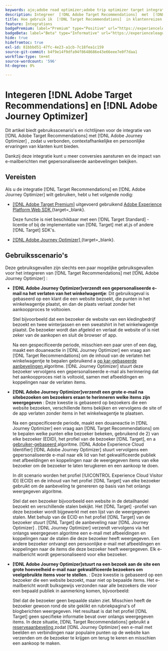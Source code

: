 ```yaml
---
keywords: ajo;adobe road optimizer;adobe trip optimizer target integration;aanbevelingen;target recommendations;integration
description: Integreer  [!DNL Adobe Target Recommendations]  met  [!DNL Adobe Journey Optimizer].
title: Hoe gebruik ik  [!DNL Target Recommendations]  in klantenreizen gebruikend  [!DNL Adobe Journey Optimizer]?
feature: Integrations
badgePremium: label="Premium" type="Positive" url="https://experienceleague.adobe.com/docs/target/using/introduction/intro.html?lang=en#premium newtab=true" tooltip="Kijk wat er in Target Premium is opgenomen."
badgeBeta: label="Beta" type="Informative" url="https://experienceleague.adobe.com/docs/target/using/introduction/intro.html#beta newtab=true" tooltip="Wat zijn de eigenschappen van Beta in  [!DNL Adobe Target]."
hide: true
hidefromtoc: true
exl-id: 81bbbd51-47fc-4e23-a1cb-7c18fea1c159
source-git-commit: b4f9e14f9dfa94f8648686e43e66eee7e0f7daa1
workflow-type: tm+mt
source-wordcount: '596'
ht-degree: 0%

---
```


# Integeren [!DNL Adobe Target Recommendations] en [!DNL Adobe Journey Optimizer]

Dit artikel biedt gebruiksscenario&#39;s en richtlijnen voor de integratie van [!DNL Adobe Target Recommendations] met [!DNL Adobe Journey Optimizer] , zodat u verbonden, contextafhankelijke en persoonlijke ervaringen van klanten kunt bieden.

Dankzij deze integratie kunt u meer conversies aansturen en de impact van e-mailberichten met gepersonaliseerde aanbevelingen bekijken.

## Vereisten

Als u de integratie [!DNL Target Recommendations] en [!DNL Adobe Journey Optimizer] wilt gebruiken, hebt u het volgende nodig:

* [[!DNL Adobe Target Premium]](/help/main/c-intro/intro.md#premium) uitgevoerd gebruikend [ Adobe Experience Platform Web SDK ](https://experienceleague.adobe.com/en/docs/target-dev/developer/client-side/aep-web-sdk) {target=_blank}.

  Deze functie is niet beschikbaar met een [!DNL Target Standard] -licentie of bij de implementatie van [!DNL Target] met at.js of andere [!DNL Target] SDK&#39;s.

* [[!DNL Adobe Journey Optimizer] ](https://experienceleague.adobe.com/en/docs/journey-optimizer/using/ajo-home) {target=_blank}.

## Gebruiksscenario&#39;s

Deze gebruiksgevallen zijn slechts een paar mogelijke gebruiksgevallen voor het integreren van [!DNL Target Recommendations] met [!DNL Adobe Journey Optimizer] :

* **[!DNL Adobe Journey Optimizer]verzendt een gepersonaliseerde e-mail na het verlaten van het winkelwagentje**: Dit gebruiksgeval is gebaseerd op een klant die een website bezoekt, die punten in het winkelwagentje plaatst, en dan de plaats verlaat zonder het aankoopproces te voltooien.

  Stel bijvoorbeeld dat een bezoeker de website van een kledingbedrijf bezoekt en twee winterjassen en een sweatshirt in het winkelwagentje plaatst. De bezoeker wordt dan afgeleid en verlaat de website of is niet zeker van de aankopen en sluit de browser of app.

  Na een gespecificeerde periode, misschien een paar uren of een dag, maakt een douaneactie in [!DNL Journey Optimizer] een vraag aan [!DNL Target Recommendations] om de inhoud van de verlaten het winkelwagentje te bepalen gebruikend a [ op kar-gebaseerde aanbevelingen ](/help/main/c-recommendations/c-algorithms/base-the-recommendation-on-a-recommendation-key.md) algoritme. [!DNL Journey Optimizer] stuurt deze bezoeker vervolgens een gepersonaliseerde e-mail als herinnering dat het aankoopproces niet is voltooid, samen met afbeeldingen en koppelingen naar de verlaten items.

* **[!DNL Adobe Journey Optimizer]verzendt een grote e-mail na sitebezoeken om bezoekers eraan te herinneren welke items zijn weergegeven** : Deze kwestie is gebaseerd op bezoekers die een website bezoeken, verschillende items bekijken en vervolgens de site of de app verlaten zonder items in het winkelwagentje te plaatsen.

  Na een gespecificeerde periode, maakt een douaneactie in [!DNL Journey Optimizer] een vraag aan [!DNL Target Recommendations] om te bepalen welke punten elke bezoeker bekeken, gebruikend de 2} van elke bezoeker (EDID), het profiel van de bezoeker [!DNL Target], en a [ gebruiker-gebaseerd ](/help/main/c-recommendations/c-algorithms/base-the-recommendation-on-a-recommendation-key.md) algoritme. [!DNL Adobe Experience Cloud Identifier] [!DNL Adobe Journey Optimizer] stuurt vervolgens een gepersonaliseerde e-mail naar elk lid van het gekwalificeerde publiek met afbeeldingen en koppelingen naar de weergegeven items van elke bezoeker om de bezoeker te laten terugkeren en een aankoop te doen.

  In dit scenario worden het profiel [!UICONTROL Experience Cloud Visitor ID] (ECID) en de inhoud van het profiel [!DNL Target] van elke bezoeker gebruikt om de aanbeveling te genereren op basis van het onlangs weergegeven algoritme.

  Stel dat een bezoeker bijvoorbeeld een website in de detailhandel bezoekt en verschillende stalen bekijkt. Het [!DNL Target] -profiel van deze bezoeker wordt bijgewerkt met een lijst van de weergegeven stalen. Met behulp van de ECID en het profiel [!DNL Target] van de bezoeker stuurt [!DNL Target] de aanbeveling naar [!DNL Journey Optimizer] . [!DNL Journey Optimizer] verzendt vervolgens via het onlangs weergegeven algoritme een e-mail met afbeeldingen en koppelingen naar de stalen die deze bezoeker heeft weergegeven. Een andere bezoeker ontvangt een persoonlijke e-mail met afbeeldingen en koppelingen naar de items die deze bezoeker heeft weergegeven. Elk e-mailbericht wordt gepersonaliseerd voor elke bezoeker.

* **[!DNL Adobe Journey Optimizer]stuurt na een bezoek aan de site een grote hoeveelheid e-mail naar gekwalificeerde bezoekers om veelgebruikte items voor te stellen.** : Deze kwestie is gebaseerd op een bezoeker die een website bezoekt, maar niet op bepaalde items. Het e-mailbericht wordt bulksgewijs verzonden naar alle bezoekers die voor een bepaald publiek in aanmerking komen, bijvoorbeeld:

  Stel dat de bezoeker geen bepaalde stalen ziet. Misschien heeft de bezoeker gewoon rond de site geklikt en rubriekpagina&#39;s of blogberichten weergegeven. Het resultaat is dat het profiel [!DNL Target] geen specifieke informatie bevat over onlangs weergegeven items. In deze situatie, [!DNL Target Recommendations] gebruikt a [ reserveaanbeveling ](/help/main/c-recommendations/c-algorithms/backup-recs.md) zodat [!DNL Journey Optimizer] een e-mail met beelden en verbindingen naar populaire punten op de website kan verzenden om de bezoeker te krijgen om terug te keren en misschien een aankoop te maken.
